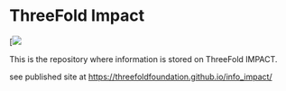 # ThreeFold Impact

[![](https://qph.fs.quoracdn.net/main-qimg-fffcf112c7faf0391faa4dbef09ef2c6.webp)

This is the repository where information is stored on ThreeFold IMPACT.

see published site at https://threefoldfoundation.github.io/info_impact/



